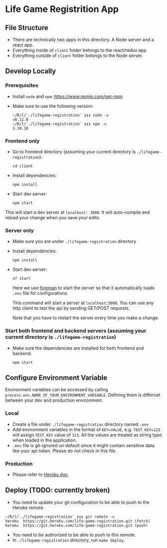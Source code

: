 # Life Game Registrition App

## File Structure

* There are technically two apps in this directory. A Node server and a react
app.
* Everything inside of `client` folder belongs to the react/redux app.
* Everything outside of `client` folder belongs to the Node server.

## Develop Locally

### Prerequisites
* Install `node` and `npm`: https://www.npmjs.com/get-npm
* Make sure to use the following version:

	```
	~/R/l/`./lifegame-registration` ❯❯❯ node -v
	v6.11.0
	~/R/l/`./lifegame-registration` ❯❯❯ npm -v
	3.10.10
	```

### Frontend only

* Go to frontend directory (assuming your current directory is `./lifegame-registration`):

  ```
  cd client
  ```

* Install dependencies:

	```
  npm install
	```

* Start dev server:

  ```
  npm start
  ```

 This will start a dev server at `localhost: 3000`. It will auto-compile and
 reload your change when you save your edits.

### Server only
* Make sure you are under `./lifegame-registration` directory

* Install dependencies:

	```
  npm install
	```

* Start dev server:

  ```
  nf start
  ```

  Here we use [foreman](https://github.com/strongloop/node-foreman) to start the server so that it automatically loads `.env` file for
  configurations.

  This command will start a server at `localhost:5000`. You can use any http client to
  test the api by sending GET/POST requests.

  Note that you have to restart the server every time you make a change.

### Start both frontend and backend servers (assuming your current directory is `./lifegame-registration`)

* Make sure the dependencies are installed for both frontend and backend.

  ```
  npm start
  ```

## Configure Environment Variable

Environment variables can be accessed by calling `process.env.NAME_OF_YOUR_ENVIRONMENT_VARIABLE`. Defining them is differnet between your dev and production environment.

### Local

* Create a file under `./lifegame-registration` directory named `.env`
* Add environment variables in the format of `KEY=VALUE`, e.g. `TEST_KEY=123` will assign `TEST_KEY` value of `123`. All the values are treated as string type when loaded in the application.
* `.env` file is git-ignored on default since it might contain sensitive data like your api token. Please do not check in this file.

### Production
* 	Please refer to [Heroku doc](https://devcenter.heroku.com/articles/nodejs-support#environment-variables).

## Deploy (TODO: currently broken)

  * You need to update your git configuration to be able to push to the Heroke remote.

  ```
  ~/R/l/`./lifegame-registration` ❯❯❯ git remote -v
heroku	https://git.heroku.com/life-game-registration.git (fetch)
heroku	https://git.heroku.com/life-game-registration.git (push)
  ```
  * You need to be authorized to be able to push to this remote.
  * In `./lifegame-registration` directory, run `make deploy`.
